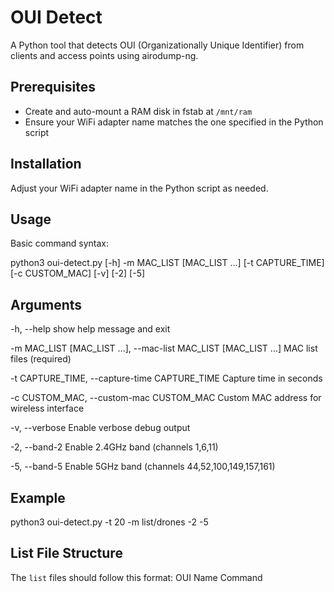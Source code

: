 # OUI Detect

A Python tool that detects OUI (Organizationally Unique Identifier) from clients and access points using airodump-ng.

## Prerequisites

- Create and auto-mount a RAM disk in fstab at `/mnt/ram`
- Ensure your WiFi adapter name matches the one specified in the Python script

## Installation

Adjust your WiFi adapter name in the Python script as needed.

## Usage

Basic command syntax:

python3 oui-detect.py [-h] -m MAC_LIST [MAC_LIST ...] [-t CAPTURE_TIME] [-c CUSTOM_MAC] [-v] [-2] [-5]

## Arguments

-h, --help
    show help message and exit

-m MAC_LIST [MAC_LIST ...], --mac-list MAC_LIST [MAC_LIST ...]
    MAC list files (required)

-t CAPTURE_TIME, --capture-time CAPTURE_TIME
    Capture time in seconds

-c CUSTOM_MAC, --custom-mac CUSTOM_MAC
    Custom MAC address for wireless interface

-v, --verbose
    Enable verbose debug output

-2, --band-2
    Enable 2.4GHz band (channels 1,6,11)

-5, --band-5
    Enable 5GHz band (channels 44,52,100,149,157,161)

## Example

python3 oui-detect.py -t 20 -m list/drones -2 -5

## List File Structure

The `list` files should follow this format:
OUI  Name  Command

